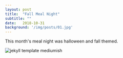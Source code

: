 ```yaml
---
layout: post
title:  "Fall Meal Night"
subtitle: ""
date:   2018-10-31
background: '/img/posts/01.jpg'
---
```


<p>This month's meal night was halloween and fall themed.</p>

![jekyll template mediumish]({{site.baseurl}}/assets/images/pumpkins.jpg)
